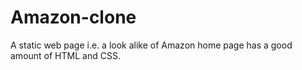 # Amazon-clone
A static web page i.e. a look alike of Amazon home page has a good amount of HTML and CSS.
